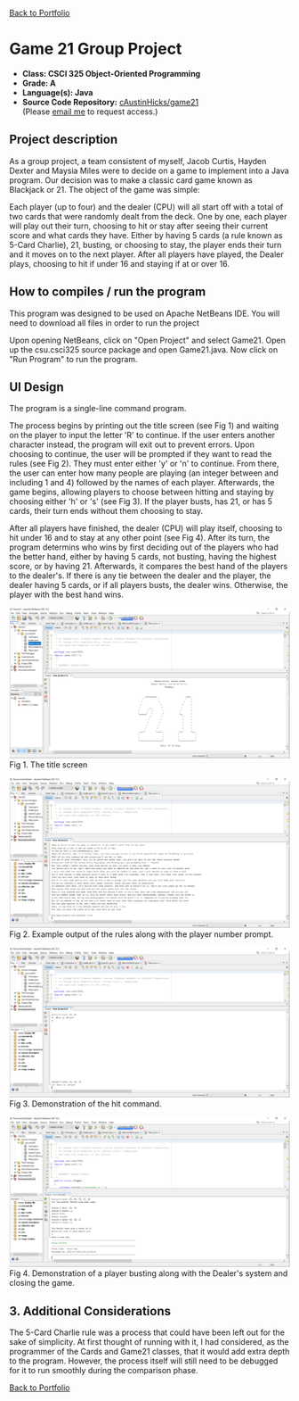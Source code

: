 [Back to Portfolio](./)

Game 21 Group Project
===============

-   **Class: CSCI 325 Object-Oriented Programming** 
-   **Grade: A**
-   **Language(s): Java**
-   **Source Code Repository:** [cAustinHicks/game21](https://github.com/cAustinHicks/game21)  
    (Please [email me](mailto:cahicks@csustudent.net?subject=GitHub%20Access) to request access.)

## Project description
As a group project, a team consistent of myself, Jacob Curtis, Hayden Dexter and Maysia Miles were to decide on a game to implement into a Java program. Our decision was to make a classic card game known as Blackjack or 21. The object of the game was simple:

Each player (up to four) and the dealer (CPU) will all start off with a total of two cards that were randomly dealt from the deck.
One by one, each player will play out their turn, choosing to hit or stay after seeing their current score and what cards they have.
Either by having 5 cards (a rule known as 5-Card Charlie), 21, busting, or choosing to stay, the player ends their turn and it moves on to the next player.
After all players have played, the Dealer plays, choosing to hit if under 16 and staying if at or over 16.

## How to compiles / run the program

This program was designed to be used on Apache NetBeans IDE.
You will need to download all files in order to run the project

Upon opening NetBeans, click on "Open Project" and select Game21.
Open up the csu.csci325 source package and open Game21.java.
Now click on "Run Program" to run the program.

## UI Design

The program is a single-line command program. 

The process begins by printing out the title screen (see Fig 1) and waiting on the player to input the letter 'R' to continue. If the user enters another character instead, the program will exit out to prevent errors. Upon choosing to continue, the user will be prompted if they want to read the rules (see Fig 2). They must enter either 'y' or 'n' to continue. From there, the user can enter how many people are playing (an integer between and including 1 and 4) followed by the names of each player. Afterwards, the game begins, allowing players to choose between hitting and staying by choosing either 'h' or 's' (see Fig 3). If the player busts, has 21, or has 5 cards, their turn ends without them choosing to stay.

After all players have finished, the dealer (CPU) will play itself, choosing to hit under 16 and to stay at any other point (see Fig 4). After its turn, the program determins who wins by first deciding out of the players who had the better hand, either by having 5 cards, not busting, having the highest score, or by having 21. Afterwards, it compares the best hand of the players to the dealer's. If there is any tie between the dealer and the player, the dealer having 5 cards, or if all players busts, the dealer wins. Otherwise, the player with the best hand wins.

![screenshot](images/game21_1.png)
Fig 1. The title screen

![screenshot](images/game21_2.png)
Fig 2. Example output of the rules along with the player number prompt.

![screenshot](images/game21_3.png)
Fig 3. Demonstration of the hit command.

![screenshot](images/game21_4.png)
Fig 4. Demonstration of a player busting along with the Dealer's system and closing the game.

## 3. Additional Considerations

The 5-Card Charlie rule was a process that could have been left out for the sake of simplicity. At first thought of running with it, I had considered, as the programmer of the Cards and Game21 classes, that it would add extra depth to the program. However, the process itself will still need to be debugged for it to run smoothly during the comparison phase.

[Back to Portfolio](./)
